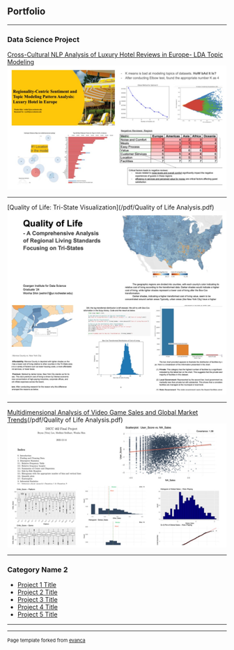 ## Portfolio

---

### Data Science Project

[Cross-Cultural NLP Analysis of Luxury Hotel Reviews in Europe- LDA Topic Modeling](/sample_page)
<img src="images/HRA.JPG?raw=true"/>

---
[Quality of Life: Tri-State Visualization](/pdf/Quality of Life Analysis.pdf)
<img src="images/QOL.JPG?raw=true"/>

---
[Multidimensional Analysis of Video Game Sales and Global Market Trends](http://example.com/)(/pdf/Quality of Life Analysis.pdf)
<img src="images/stat.JPG?raw=true"/>

---

### Category Name 2

- [Project 1 Title](http://example.com/)
- [Project 2 Title](http://example.com/)
- [Project 3 Title](http://example.com/)
- [Project 4 Title](http://example.com/)
- [Project 5 Title](http://example.com/)

---

<!-- [Project 3 Title](http://example.com/)
<img src="images/stat.JPG?raw=true"/> -->


---
<p style="font-size:11px">Page template forked from <a href="https://github.com/evanca/quick-portfolio">evanca</a></p>
<!-- Remove above link if you don't want to attibute -->
